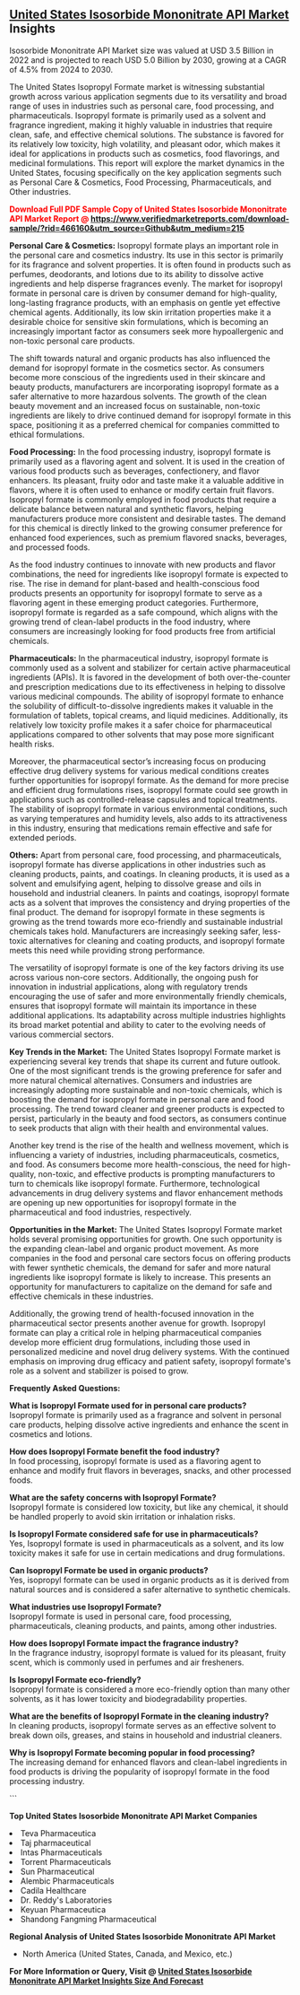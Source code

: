 <h2><a href="https://www.verifiedmarketreports.com/download-sample/?rid=466160&amp;utm_source=Github&amp;utm_medium=215" target="_blank">United States Isosorbide Mononitrate API Market</a> Insights</h2><p>Isosorbide Mononitrate API Market size was valued at USD 3.5 Billion in 2022 and is projected to reach USD 5.0 Billion by 2030, growing at a CAGR of 4.5% from 2024 to 2030.</p><p> <p>The United States Isopropyl Formate market is witnessing substantial growth across various application segments due to its versatility and broad range of uses in industries such as personal care, food processing, and pharmaceuticals. Isopropyl formate is primarily used as a solvent and fragrance ingredient, making it highly valuable in industries that require clean, safe, and effective chemical solutions. The substance is favored for its relatively low toxicity, high volatility, and pleasant odor, which makes it ideal for applications in products such as cosmetics, food flavorings, and medicinal formulations. This report will explore the market dynamics in the United States, focusing specifically on the key application segments such as Personal Care & Cosmetics, Food Processing, Pharmaceuticals, and Other industries. <strong><p><span class=""><span style="color: #ff0000;"><strong>Download Full PDF Sample Copy of United States Isosorbide Mononitrate API Market Report</strong> @ </span><a href="https://www.verifiedmarketreports.com/download-sample/?rid=466160&amp;utm_source=Github&amp;utm_medium=215" target="_blank">https://www.verifiedmarketreports.com/download-sample/?rid=466160&amp;utm_source=Github&amp;utm_medium=215</a></span></p></strong></p> <p><strong>Personal Care & Cosmetics:</strong> Isopropyl formate plays an important role in the personal care and cosmetics industry. Its use in this sector is primarily for its fragrance and solvent properties. It is often found in products such as perfumes, deodorants, and lotions due to its ability to dissolve active ingredients and help disperse fragrances evenly. The market for isopropyl formate in personal care is driven by consumer demand for high-quality, long-lasting fragrance products, with an emphasis on gentle yet effective chemical agents. Additionally, its low skin irritation properties make it a desirable choice for sensitive skin formulations, which is becoming an increasingly important factor as consumers seek more hypoallergenic and non-toxic personal care products. <p>The shift towards natural and organic products has also influenced the demand for isopropyl formate in the cosmetics sector. As consumers become more conscious of the ingredients used in their skincare and beauty products, manufacturers are incorporating isopropyl formate as a safer alternative to more hazardous solvents. The growth of the clean beauty movement and an increased focus on sustainable, non-toxic ingredients are likely to drive continued demand for isopropyl formate in this space, positioning it as a preferred chemical for companies committed to ethical formulations. <p><strong>Food Processing:</strong> In the food processing industry, isopropyl formate is primarily used as a flavoring agent and solvent. It is used in the creation of various food products such as beverages, confectionery, and flavor enhancers. Its pleasant, fruity odor and taste make it a valuable additive in flavors, where it is often used to enhance or modify certain fruit flavors. Isopropyl formate is commonly employed in food products that require a delicate balance between natural and synthetic flavors, helping manufacturers produce more consistent and desirable tastes. The demand for this chemical is directly linked to the growing consumer preference for enhanced food experiences, such as premium flavored snacks, beverages, and processed foods. <p>As the food industry continues to innovate with new products and flavor combinations, the need for ingredients like isopropyl formate is expected to rise. The rise in demand for plant-based and health-conscious food products presents an opportunity for isopropyl formate to serve as a flavoring agent in these emerging product categories. Furthermore, isopropyl formate is regarded as a safe compound, which aligns with the growing trend of clean-label products in the food industry, where consumers are increasingly looking for food products free from artificial chemicals. <p><strong>Pharmaceuticals:</strong> In the pharmaceutical industry, isopropyl formate is commonly used as a solvent and stabilizer for certain active pharmaceutical ingredients (APIs). It is favored in the development of both over-the-counter and prescription medications due to its effectiveness in helping to dissolve various medicinal compounds. The ability of isopropyl formate to enhance the solubility of difficult-to-dissolve ingredients makes it valuable in the formulation of tablets, topical creams, and liquid medicines. Additionally, its relatively low toxicity profile makes it a safer choice for pharmaceutical applications compared to other solvents that may pose more significant health risks. <p>Moreover, the pharmaceutical sector’s increasing focus on producing effective drug delivery systems for various medical conditions creates further opportunities for isopropyl formate. As the demand for more precise and efficient drug formulations rises, isopropyl formate could see growth in applications such as controlled-release capsules and topical treatments. The stability of isopropyl formate in various environmental conditions, such as varying temperatures and humidity levels, also adds to its attractiveness in this industry, ensuring that medications remain effective and safe for extended periods. <p><strong>Others:</strong> Apart from personal care, food processing, and pharmaceuticals, isopropyl formate has diverse applications in other industries such as cleaning products, paints, and coatings. In cleaning products, it is used as a solvent and emulsifying agent, helping to dissolve grease and oils in household and industrial cleaners. In paints and coatings, isopropyl formate acts as a solvent that improves the consistency and drying properties of the final product. The demand for isopropyl formate in these segments is growing as the trend towards more eco-friendly and sustainable industrial chemicals takes hold. Manufacturers are increasingly seeking safer, less-toxic alternatives for cleaning and coating products, and isopropyl formate meets this need while providing strong performance. <p>The versatility of isopropyl formate is one of the key factors driving its use across various non-core sectors. Additionally, the ongoing push for innovation in industrial applications, along with regulatory trends encouraging the use of safer and more environmentally friendly chemicals, ensures that isopropyl formate will maintain its importance in these additional applications. Its adaptability across multiple industries highlights its broad market potential and ability to cater to the evolving needs of various commercial sectors. <p><strong>Key Trends in the Market:</strong> The United States Isopropyl Formate market is experiencing several key trends that shape its current and future outlook. One of the most significant trends is the growing preference for safer and more natural chemical alternatives. Consumers and industries are increasingly adopting more sustainable and non-toxic chemicals, which is boosting the demand for isopropyl formate in personal care and food processing. The trend toward cleaner and greener products is expected to persist, particularly in the beauty and food sectors, as consumers continue to seek products that align with their health and environmental values. <p>Another key trend is the rise of the health and wellness movement, which is influencing a variety of industries, including pharmaceuticals, cosmetics, and food. As consumers become more health-conscious, the need for high-quality, non-toxic, and effective products is prompting manufacturers to turn to chemicals like isopropyl formate. Furthermore, technological advancements in drug delivery systems and flavor enhancement methods are opening up new opportunities for isopropyl formate in the pharmaceutical and food industries, respectively. <p><strong>Opportunities in the Market:</strong> The United States Isopropyl Formate market holds several promising opportunities for growth. One such opportunity is the expanding clean-label and organic product movement. As more companies in the food and personal care sectors focus on offering products with fewer synthetic chemicals, the demand for safer and more natural ingredients like isopropyl formate is likely to increase. This presents an opportunity for manufacturers to capitalize on the demand for safe and effective chemicals in these industries. <p>Additionally, the growing trend of health-focused innovation in the pharmaceutical sector presents another avenue for growth. Isopropyl formate can play a critical role in helping pharmaceutical companies develop more efficient drug formulations, including those used in personalized medicine and novel drug delivery systems. With the continued emphasis on improving drug efficacy and patient safety, isopropyl formate's role as a solvent and stabilizer is poised to grow. <p><p><strong>Frequently Asked Questions:</strong></p> <p><strong>What is Isopropyl Formate used for in personal care products?</strong><br>Isopropyl formate is primarily used as a fragrance and solvent in personal care products, helping dissolve active ingredients and enhance the scent in cosmetics and lotions.</p> <p><strong>How does Isopropyl Formate benefit the food industry?</strong><br>In food processing, isopropyl formate is used as a flavoring agent to enhance and modify fruit flavors in beverages, snacks, and other processed foods.</p> <p><strong>What are the safety concerns with Isopropyl Formate?</strong><br>Isopropyl formate is considered low toxicity, but like any chemical, it should be handled properly to avoid skin irritation or inhalation risks.</p> <p><strong>Is Isopropyl Formate considered safe for use in pharmaceuticals?</strong><br>Yes, Isopropyl formate is used in pharmaceuticals as a solvent, and its low toxicity makes it safe for use in certain medications and drug formulations.</p> <p><strong>Can Isopropyl Formate be used in organic products?</strong><br>Yes, isopropyl formate can be used in organic products as it is derived from natural sources and is considered a safer alternative to synthetic chemicals.</p> <p><strong>What industries use Isopropyl Formate?</strong><br>Isopropyl formate is used in personal care, food processing, pharmaceuticals, cleaning products, and paints, among other industries.</p> <p><strong>How does Isopropyl Formate impact the fragrance industry?</strong><br>In the fragrance industry, isopropyl formate is valued for its pleasant, fruity scent, which is commonly used in perfumes and air fresheners.</p> <p><strong>Is Isopropyl Formate eco-friendly?</strong><br>Isopropyl formate is considered a more eco-friendly option than many other solvents, as it has lower toxicity and biodegradability properties.</p> <p><strong>What are the benefits of Isopropyl Formate in the cleaning industry?</strong><br>In cleaning products, isopropyl formate serves as an effective solvent to break down oils, greases, and stains in household and industrial cleaners.</p> <p><strong>Why is Isopropyl Formate becoming popular in food processing?</strong><br>The increasing demand for enhanced flavors and clean-label ingredients in food products is driving the popularity of isopropyl formate in the food processing industry.</p> ```</p><p><strong>Top United States Isosorbide Mononitrate API Market Companies</strong></p><div data-test-id=""><p><li>Teva Pharmaceutica</li><li> Taj pharmaceutical</li><li> Intas Pharmaceuticals</li><li> Torrent Pharmaceuticals</li><li> Sun Pharmaceutical</li><li> Alembic Pharmaceuticals</li><li> Cadila Healthcare</li><li> Dr. Reddy's Laboratories</li><li> Keyuan Pharmaceutica</li><li> Shandong Fangming Pharmaceutical</li></p><div><strong>Regional Analysis of&nbsp;United States Isosorbide Mononitrate API Market</strong></div><ul><li dir="ltr"><p dir="ltr">North America&nbsp;(United States, Canada, and Mexico, etc.)</p></li></ul><p><strong>For More Information or Query, Visit @&nbsp;</strong><strong><a href="https://www.verifiedmarketreports.com/product/isosorbide-mononitrate-api-market/?utm_source=Github&amp;utm_medium=215" target="_blank">United States Isosorbide Mononitrate API Market Insights Size And Forecast</a></strong></p></div>
